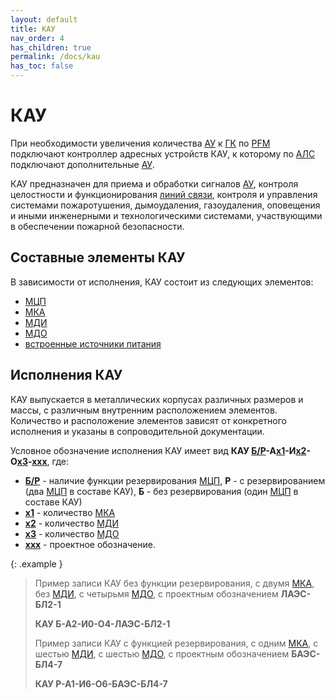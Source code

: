 ```yaml
---
layout: default
title: КАУ
nav_order: 4
has_children: true
permalink: /docs/kau
has_toc: false
---
```


# КАУ
При необходимости увеличения количества <a href="/gk_manual/docs/global_system#адресное-устройство">АУ</a> к <a href="/gk_manual/docs/gk#гк">ГК</a> по <a href="/gk_manual/docs/intelligence/communications_lines#цифровая-линия-связи">PFM</a> подключают контроллер адресных устройств КАУ, к которому по <a href="/gk_manual/docs/intelligence/communications_lines#адресная-линия-связи">АЛС</a> подключают дополнительные <a href="/gk_manual/docs/global_system#адресное-устройство">АУ</a>.

КАУ предназначен для приема и обработки сигналов <a href="/gk_manual/docs/global_system#адресное-устройство">АУ</a>, контроля целостности и функционирования <a href="/gk_manual/docs/intelligence/communications_lines">линий связи</a>, контроля и управления системами пожаротушения, дымоудаления, газоудаления, оповещения и иными инженерными и технологическими системами, участвующими в обеспечении пожарной безопасности.

## Составные элементы КАУ
В зависимости от исполнения, КАУ состоит из следующих элементов:
- <a href="/gk_manual/docs/intelligence/modules#модуль-центрального-процессора">МЦП</a>
- <a href="/gk_manual/docs/intelligence/modules#модуль-кольцевых-адресных-линий-связи">МКА</a>
- <a href="/gk_manual/docs/intelligence/modules#модуль-дискретных-входных-сигналов-с-контролем-цепи">МДИ</a>
- <a href="/gk_manual/docs/intelligence/modules#модуль-дискретных-выходных-сигналов-с-контролем-цепи">МДО</a>
- [встроенные источники питания]()

## Исполнения КАУ
КАУ выпускается в металлических корпусах различных размеров и массы, с различным внутренним расположением элементов. Количество и расположение элементов зависят от конкретного исполнения и указаны в сопроводительной документации.

Условное обозначение исполнения КАУ имеет вид **КАУ <u>Б/Р</u>-А<u>x1</u>-И<u>x2</u>-О<u>x3</u>-<u>xxx</u>**, где:
- **<u>Б/Р</u>** - наличие функции резервирования <a href="/gk_manual/docs/intelligence/modules#модуль-центрального-процессора">МЦП</a>, **Р** - с резервированием (два <a href="/gk_manual/docs/intelligence/modules#модуль-центрального-процессора">МЦП</a> в составе КАУ), **Б** - без резервирования (один <a href="/gk_manual/docs/intelligence/modules#модуль-центрального-процессора">МЦП</a> в составе КАУ)
- **<u>x1</u>** - количество <a href="/gk_manual/docs/intelligence/modules#модуль-кольцевых-адресных-линий-связи">МКА</a>
- **<u>x2</u>** - количество <a href="/gk_manual/docs/intelligence/modules#модуль-дискретных-входных-сигналов-с-контролем-цепи">МДИ</a>
- **<u>x3</u>** - количество <a href="/gk_manual/docs/intelligence/modules#модуль-дискретных-выходных-сигналов-с-контролем-цепи">МДО</a>
- **<u>xxx</u>** - проектное обозначение.

{: .example }
> Пример записи КАУ без функции резервирования, с двумя <a href="/gk_manual/docs/intelligence/modules#модуль-кольцевых-адресных-линий-связи">МКА</a>, без <a href="/gk_manual/docs/intelligence/modules#модуль-дискретных-входных-сигналов-с-контролем-цепи">МДИ</a>, с четырьмя <a href="/gk_manual/docs/intelligence/modules#модуль-дискретных-выходных-сигналов-с-контролем-цепи">МДО</a>, с проектным обозначением **ЛАЭС-БЛ2-1**
>
> **КАУ Б-А2-И0-О4-ЛАЭС-БЛ2-1**
>
> Пример записи КАУ с функцией резервирования, с одним <a href="/gk_manual/docs/intelligence/modules#модуль-кольцевых-адресных-линий-связи">МКА</a>, с шестью <a href="/gk_manual/docs/intelligence/modules#модуль-дискретных-входных-сигналов-с-контролем-цепи">МДИ</a>, с шестью <a href="/gk_manual/docs/intelligence/modules#модуль-дискретных-выходных-сигналов-с-контролем-цепи">МДО</a>, с проектным обозначением **БАЭС-БЛ4-7**
>
> **КАУ Р-А1-И6-О6-БАЭС-БЛ4-7**
